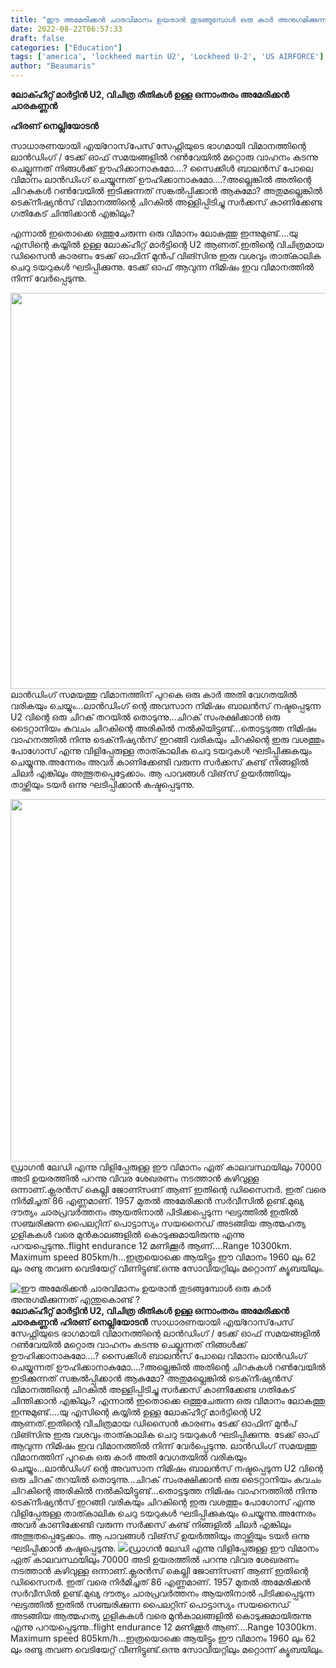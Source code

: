 ```yaml
---
title: "ഈ അമേരിക്കൻ ചാരവിമാനം ഉയരാൻ തുടങ്ങുമ്പോൾ ഒരു കാർ അനുഗമിക്കുന്നത് എന്തുകൊണ്ട് ?"
date: 2022-08-22T06:57:33
draft: false
categories: ["Education"]
tags: ['america', 'lockheed martin U2', 'Lockheed U-2', 'US AIRFORCE']
author: "Beaumaris"
---
```


<strong>ലോക്ഹീറ്റ് മാർട്ടിൻ U2, വിചിത്ര രീതികൾ ഉള്ള ഒന്നാംതരം അമേരിക്കൻ ചാരകണ്ണൻ</strong>

<strong>ഹിരണ് നെല്ലിയോടൻ</strong>

സാധാരണയായി എയ്റോസ്‌പേസ് സേഫ്റ്റിയുടെ ഭാഗമായി വിമാനത്തിന്റെ ലാൻഡിംഗ് / ടേക്ക് ഓഫ് സമയങ്ങളിൽ റൺവേയിൽ മറ്റൊരു വാഹനം കടന്നു ചെല്ലുന്നത് നിങ്ങൾക്ക് ഊഹിക്കാനാകുമോ....? സൈക്കിൾ ബാലൻസ്‌ പോലെ വിമാനം ലാൻഡിംഗ് ചെയ്യുന്നത് ഊഹിക്കാനാകുമോ....?അല്ലെങ്കിൽ അതിന്റെ ചിറകുകൾ റൺവേയിൽ ഇടിക്കുന്നത് സങ്കൽപ്പിക്കാൻ ആകുമോ? അതുമല്ലെങ്കിൽ ടെക്‌നീഷ്യൻസ് വിമാനത്തിന്റെ ചിറകിൽ അള്ളിപ്പിടിച്ചു സർക്കസ് കാണിക്കേണ്ട ഗതികേട് ചിന്തിക്കാൻ എങ്കിലും?

എന്നാൽ ഇതൊക്കെ ഒത്തുചേരുന്ന ഒരു വിമാനം ലോകത്തു ഇന്നുമുണ്ട്....യു എസിന്റെ കയ്യിൽ ഉള്ള ലോക്ഹീറ്റ് മാർട്ടിന്റെ U2 ആണത്.ഇതിന്റെ വിചിത്രമായ ഡിസൈൻ കാരണം ടേക്ക് ഓഫിന് മുൻപ് വിങ്സിനു ഇരു വശവും താത്കാലിക ചെറു ടയറുകൾ ഘടിപ്പിക്കുന്നു. ടേക്ക് ഓഫ് ആവുന്ന നിമിഷം ഇവ വിമാനത്തിൽ നിന്ന് വേർപ്പെടുന്നു.

<img class="wp-image-347853 aligncenter" src="https://cdn.boolokam.com/articles/2022/08/fwfgggghh.jpg" alt="" width="634" height="634" />ലാൻഡിംഗ് സമയത്തു വിമാനത്തിന് പുറകെ ഒരു കാർ അതി വേഗതയിൽ വരികയും ചെയ്യും...ലാൻഡിംഗ് ന്റെ അവസാന നിമിഷം ബാലൻസ് നഷ്ടപ്പെടുന്ന U2 വിന്റെ ഒരു ചിറക് തറയിൽ തൊടുന്നു...ചിറക് സംരക്ഷിക്കാൻ ഒരു ടൈറ്റാനിയം കവചം ചിറകിന്റെ അരികിൽ നൽകിയിട്ടുണ്ട്...തൊട്ടടുത്ത നിമിഷം വാഹനത്തിൽ നിന്നു ടെക്‌നീഷ്യൻസ് ഇറങ്ങി വരികയും ചിറകിന്റെ ഇരു വശത്തും പോഗോസ് എന്നു വിളിപ്പേരുള്ള താത്കാലിക ചെറു ടയറുകൾ ഘടിപ്പിക്കുകയും ചെയ്യുന്നു.അന്നേരം അവർ കാണിക്കേണ്ടി വരുന്ന സർക്കസ് കണ്ട് നിങ്ങളിൽ ചിലർ എങ്കിലും അത്ഭുതപ്പെട്ടേക്കാം. ആ പാവങ്ങൾ വിങ്‌സ് ഉയർത്തിയും താഴ്ത്തിയും ടയർ ഒന്നു ഘടിപ്പിക്കാൻ കഷ്ടപ്പെടുന്നു.

<img class="wp-image-347854 aligncenter" src="https://cdn.boolokam.com/articles/2022/08/GGEG.webp" alt="" width="1031" height="580" />ഡ്രാഗൻ ലേഡി എന്നു വിളിപ്പേരുള്ള ഈ വിമാനം ഏത് കാലവസ്ഥയിലും 70000 അടി ഉയരത്തിൽ പറന്നു വിവര ശേഖരണം നടത്താൻ കഴിവുള്ള ഒന്നാണ്.ക്ലരൻസ് കെല്ലി ജോണ്സണ് ആണ് ഇതിന്റെ ഡിസൈനർ. ഇത് വരെ നിർമിച്ചത് 86 എണ്ണമാണ്. 1957 മുതൽ അമേരിക്കൻ സർവീസിൽ ഉണ്ട്.മുഖ്യ ദൗത്യം ചാരപ്രവർത്തനം ആയതിനാൽ പിടിക്കപ്പെടുന്ന ഘട്ടത്തിൽ ഇതിൽ സഞ്ചരിക്കുന്ന പൈലറ്റിന് പൊട്ടാസ്യം സയനൈഡ് അടങ്ങിയ ആത്മഹത്യ ഗുളികകൾ വരെ മുൻകാലങ്ങളിൽ കൊടുക്കുമായിരുന്നു എന്നു പറയപ്പെടുന്നു..flight endurance 12 മണിക്കൂർ ആണ്....Range 10300km. Maximum speed 805km/h...ഇത്രയൊക്കെ ആയിട്ടും ഈ വിമാനം 1960 ലും 62 ലും രണ്ടു തവണ വെടിയേറ്റ് വീണിട്ടുണ്ട്.ഒന്നു സോവിയറ്റിലും മറ്റൊന്ന് ക്യൂബയിലും.


![ഈ അമേരിക്കൻ ചാരവിമാനം ഉയരാൻ തുടങ്ങുമ്പോൾ ഒരു കാർ അനുഗമിക്കുന്നത് എന്തുകൊണ്ട് ?](https://cdn.boolokam.com/articles/2022/08/fwfgggghh.jpg)**ലോക്ഹീറ്റ് മാർട്ടിൻ U2, വിചിത്ര രീതികൾ ഉള്ള ഒന്നാംതരം അമേരിക്കൻ ചാരകണ്ണൻ** **ഹിരണ് നെല്ലിയോടൻ** സാധാരണയായി എയ്റോസ്‌പേസ് സേഫ്റ്റിയുടെ ഭാഗമായി വിമാനത്തിന്റെ ലാൻഡിംഗ് / ടേക്ക് ഓഫ് സമയങ്ങളിൽ റൺവേയിൽ മറ്റൊരു വാഹനം കടന്നു ചെല്ലുന്നത് നിങ്ങൾക്ക് ഊഹിക്കാനാകുമോ....? സൈക്കിൾ ബാലൻസ്‌ പോലെ വിമാനം ലാൻഡിംഗ് ചെയ്യുന്നത് ഊഹിക്കാനാകുമോ....?അല്ലെങ്കിൽ അതിന്റെ ചിറകുകൾ റൺവേയിൽ ഇടിക്കുന്നത് സങ്കൽപ്പിക്കാൻ ആകുമോ? അതുമല്ലെങ്കിൽ ടെക്‌നീഷ്യൻസ് വിമാനത്തിന്റെ ചിറകിൽ അള്ളിപ്പിടിച്ചു സർക്കസ് കാണിക്കേണ്ട ഗതികേട് ചിന്തിക്കാൻ എങ്കിലും? എന്നാൽ ഇതൊക്കെ ഒത്തുചേരുന്ന ഒരു വിമാനം ലോകത്തു ഇന്നുമുണ്ട്....യു എസിന്റെ കയ്യിൽ ഉള്ള ലോക്ഹീറ്റ് മാർട്ടിന്റെ U2 ആണത്.ഇതിന്റെ വിചിത്രമായ ഡിസൈൻ കാരണം ടേക്ക് ഓഫിന് മുൻപ് വിങ്സിനു ഇരു വശവും താത്കാലിക ചെറു ടയറുകൾ ഘടിപ്പിക്കുന്നു. ടേക്ക് ഓഫ് ആവുന്ന നിമിഷം ഇവ വിമാനത്തിൽ നിന്ന് വേർപ്പെടുന്നു. ലാൻഡിംഗ് സമയത്തു വിമാനത്തിന് പുറകെ ഒരു കാർ അതി വേഗതയിൽ വരികയും ചെയ്യും...ലാൻഡിംഗ് ന്റെ അവസാന നിമിഷം ബാലൻസ് നഷ്ടപ്പെടുന്ന U2 വിന്റെ ഒരു ചിറക് തറയിൽ തൊടുന്നു...ചിറക് സംരക്ഷിക്കാൻ ഒരു ടൈറ്റാനിയം കവചം ചിറകിന്റെ അരികിൽ നൽകിയിട്ടുണ്ട്...തൊട്ടടുത്ത നിമിഷം വാഹനത്തിൽ നിന്നു ടെക്‌നീഷ്യൻസ് ഇറങ്ങി വരികയും ചിറകിന്റെ ഇരു വശത്തും പോഗോസ് എന്നു വിളിപ്പേരുള്ള താത്കാലിക ചെറു ടയറുകൾ ഘടിപ്പിക്കുകയും ചെയ്യുന്നു.അന്നേരം അവർ കാണിക്കേണ്ടി വരുന്ന സർക്കസ് കണ്ട് നിങ്ങളിൽ ചിലർ എങ്കിലും അത്ഭുതപ്പെട്ടേക്കാം. ആ പാവങ്ങൾ വിങ്‌സ് ഉയർത്തിയും താഴ്ത്തിയും ടയർ ഒന്നു ഘടിപ്പിക്കാൻ കഷ്ടപ്പെടുന്നു. ![](https://cdn.boolokam.com/articles/2022/08/GGEG.webp)ഡ്രാഗൻ ലേഡി എന്നു വിളിപ്പേരുള്ള ഈ വിമാനം ഏത് കാലവസ്ഥയിലും 70000 അടി ഉയരത്തിൽ പറന്നു വിവര ശേഖരണം നടത്താൻ കഴിവുള്ള ഒന്നാണ്.ക്ലരൻസ് കെല്ലി ജോണ്സണ് ആണ് ഇതിന്റെ ഡിസൈനർ. ഇത് വരെ നിർമിച്ചത് 86 എണ്ണമാണ്. 1957 മുതൽ അമേരിക്കൻ സർവീസിൽ ഉണ്ട്.മുഖ്യ ദൗത്യം ചാരപ്രവർത്തനം ആയതിനാൽ പിടിക്കപ്പെടുന്ന ഘട്ടത്തിൽ ഇതിൽ സഞ്ചരിക്കുന്ന പൈലറ്റിന് പൊട്ടാസ്യം സയനൈഡ് അടങ്ങിയ ആത്മഹത്യ ഗുളികകൾ വരെ മുൻകാലങ്ങളിൽ കൊടുക്കുമായിരുന്നു എന്നു പറയപ്പെടുന്നു..flight endurance 12 മണിക്കൂർ ആണ്....Range 10300km. Maximum speed 805km/h...ഇത്രയൊക്കെ ആയിട്ടും ഈ വിമാനം 1960 ലും 62 ലും രണ്ടു തവണ വെടിയേറ്റ് വീണിട്ടുണ്ട്.ഒന്നു സോവിയറ്റിലും മറ്റൊന്ന് ക്യൂബയിലും.
